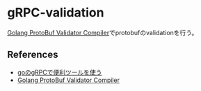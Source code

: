# gRPC-validation

[Golang ProtoBuf Validator Compiler](https://github.com/mwitkow/go-proto-validators)でprotobufのvalidationを行う。



## References
* [goのgRPCで便利ツールを使う](https://qiita.com/h3_poteto/items/3a39c41743b4fd87c134)
* [Golang ProtoBuf Validator Compiler](https://github.com/mwitkow/go-proto-validators)